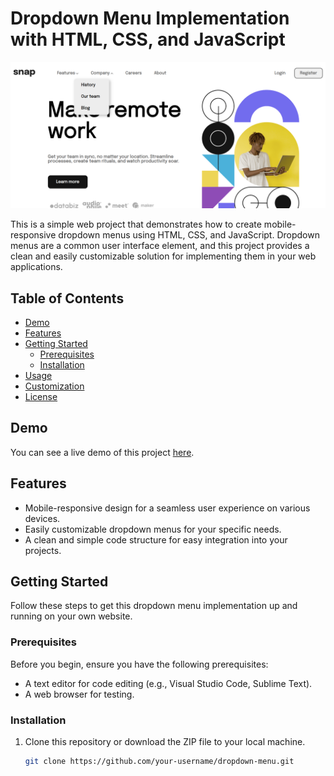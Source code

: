 # Dropdown Menu Implementation with HTML, CSS, and JavaScript

![Demo Image](./images/screenshot.png)

This is a simple web project that demonstrates how to create mobile-responsive dropdown menus using HTML, CSS, and JavaScript. Dropdown menus are a common user interface element, and this project provides a clean and easily customizable solution for implementing them in your web applications.

## Table of Contents

- [Demo](#demo)
- [Features](#features)
- [Getting Started](#getting-started)
  - [Prerequisites](#prerequisites)
  - [Installation](#installation)
- [Usage](#usage)
- [Customization](#customization)
- [License](#license)

## Demo

You can see a live demo of this project [here]([demo-link](https://firdous19.github.io/dropdown-menu/)).

## Features

- Mobile-responsive design for a seamless user experience on various devices.
- Easily customizable dropdown menus for your specific needs.
- A clean and simple code structure for easy integration into your projects.

## Getting Started

Follow these steps to get this dropdown menu implementation up and running on your own website.

### Prerequisites

Before you begin, ensure you have the following prerequisites:

- A text editor for code editing (e.g., Visual Studio Code, Sublime Text).
- A web browser for testing.

### Installation

1. Clone this repository or download the ZIP file to your local machine.

   ```bash
   git clone https://github.com/your-username/dropdown-menu.git
   ```

